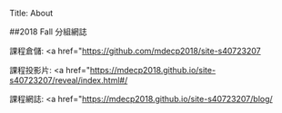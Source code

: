 Title: About

##2018 Fall 分組網誌

課程倉儲: <a href="https://github.com/mdecp2018/site-s40723207</a>

課程投影片: <a href="https://mdecp2018.github.io/site-s40723207/reveal/index.html#/</a>

課程網誌: <a href="https://mdecp2018.github.io/site-s40723207/blog/</a>
    







